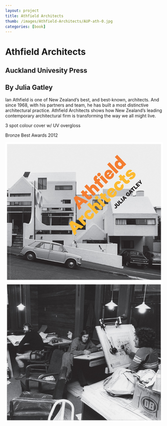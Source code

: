 ```yaml
---
layout: project
title: Athfield Architects
thumb: /images/Athfield-Architects/AUP-ath-0.jpg
categories: [book]
---
```


# Athfield Architects

## Auckland Univesity Press
## By Julia Gatley

Ian Athfield is one of New Zealand’s best, and best-known, architects. And since 1968, with his partners and team, he has built a most distinctive architectural practice. Athfield Architects shows how New Zealand’s leading contemporary architectural firm is transforming the way we all might live.

3 spot colour cover w/ UV overgloss

Bronze 
Best Awards 2012

![](/images/Athfield-Architects/AUP-ath-1.jpg)
![](/images/Athfield-Architects/AUP-ath-2.jpg)